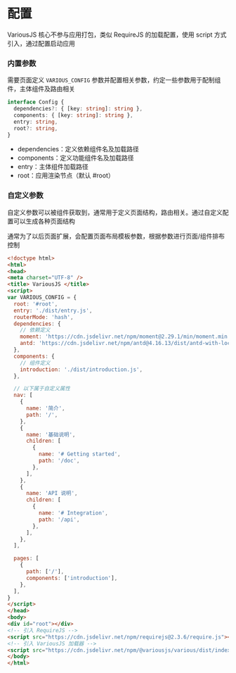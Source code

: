 # 配置

VariousJS 核心不参与应用打包，类似 RequireJS 的加载配置，使用 script 方式引入，通过配置启动应用

### 内置参数

需要页面定义 `VARIOUS_CONFIG` 参数并配置相关参数，约定一些参数用于配制组件，主体组件及路由相关

```ts
interface Config {
  dependencies?: { [key: string]: string },
  components: { [key: string]: string },
  entry: string,
  root?: string,
}
```

- dependencies：定义依赖组件名及加载路径
- components：定义功能组件名及加载路径
- entry：主体组件加载路径
- root：应用渲染节点（默认 #root）

### 自定义参数

自定义参数可以被组件获取到，通常用于定义页面结构，路由相关。通过自定义配置可以生成各种页面结构

通常为了以后页面扩展，会配置页面布局模板参数，根据参数进行页面/组件排布控制

```html
<!doctype html>
<html>
<head>
<meta charset="UTF-8" />
<title> VariousJS </title>
<script>
var VARIOUS_CONFIG = {
  root: '#root',
  entry: './dist/entry.js',
  routerMode: 'hash',
  dependencies: {
    // 依赖定义
    moment: 'https://cdn.jsdelivr.net/npm/moment@2.29.1/min/moment.min.js',
    antd: 'https://cdn.jsdelivr.net/npm/antd@4.16.13/dist/antd-with-locales.min.js',
  },
  components: {
    // 组件定义
    introduction: './dist/introduction.js',
  },

  // 以下属于自定义属性
  nav: [
    {
      name: '简介',
      path: '/',
    },
    {
      name: '基础说明',
      children: [
        {
          name: '# Getting started',
          path: '/doc',
        },
      ],
    },
    {
      name: 'API 说明',
      children: [
        {
          name: '# Integration',
          path: '/api',
        },
      ],
    },
  ],

  pages: [
    {
      path: ['/'],
      components: ['introduction'],
    },
  ],
}
</script>
</head>
<body>
<div id="root"></div>
<!-- 引入 RequireJS -->
<script src="https://cdn.jsdelivr.net/npm/requirejs@2.3.6/require.js"></script>
<!-- 引入 VariousJS 加载器 -->
<script src="https://cdn.jsdelivr.net/npm/@variousjs/various/dist/index.js"></script>
</body>
</html>
```
